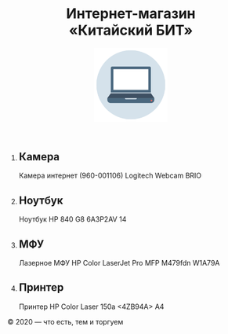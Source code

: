 ﻿<!DOCTYPE html>
<html lang="ru">
<head>
  <meta charset="UTF-8">
  <link rel="stylesheet" href="main-style.css">
  <link rel="stylesheet" href="style.css">
  <title>Интернет-магазин «Китайский БИТ»</title>
</head>
<body>
<div class="container">
<header class="page-header">
  <h1 class="title"><span class="accent">Интернет-магазин</span> <br>«Китайский БИТ»</h1>
  <div class="logo">
    <img src="logo.png" width="150" />
  </div>
</header>
<main class="page-main">
  <ol class="products-list">
    <li class="product product-1">
      <h2>Камера</h2>
      <p>Камера интернет (960-001106) Logitech Webcam BRIO</p>
    </li>
    <li class="product product-2">
      <h2>Ноутбук</h2>
      <p>Ноутбук HP 840 G8 6A3P2AV 14</p>
    </li>
    <li class="product product-3">
      <h2>МФУ</h2>
      <p>Лазерное МФУ HP Color LaserJet Pro MFP M479fdn W1A79A</p>
    </li>
    <li class="product product-4">
      <h2>Принтер</h2>
      <p>Принтер HP Color Laser 150a <4ZB94A> A4</p>
    </li>
  </ol>
</main>
<footer class="page-footer">
  © 2020 — что есть, тем и торгуем
</footer>
</div>

</body>
</html>
